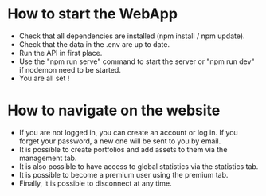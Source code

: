 # How to start the WebApp
- Check that all dependencies are installed (npm install / npm update).
- Check that the data in the .env are up to date.
- Run the API in first place.
- Use the "npm run serve" command to start the server or "npm run dev" if nodemon need to be started.
- You are all set !

# How to navigate on the website
- If you are not logged in, you can create an account or log in. If you forget your password, a new one will be sent to you by email.
- It is possible to create portfolios and add assets to them via the management tab.
- It is also possible to have access to global statistics via the statistics tab.
- It is possible to become a premium user using the premium tab.
- Finally, it is possible to disconnect at any time.